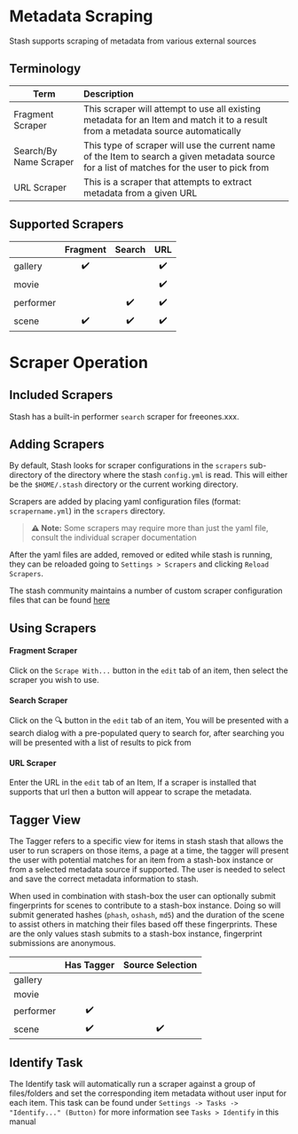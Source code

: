# Metadata Scraping

Stash supports scraping of metadata from various external sources

## Terminology

| Term | Description |
|---|:---|
| Fragment Scraper | This scraper will attempt to use all existing metadata for an Item and match it to a result from a metadata source automatically |
| Search/By Name Scraper | This type of scraper will use the current name of the Item to search a given metadata source for a list of matches for the user to pick from|
| URL Scraper | This is a scraper that attempts to extract metadata from a given URL |

## Supported Scrapers

|   | Fragment | Search | URL |
|---|:---:|:---:|:---:|
| gallery | :heavy_check_mark: | | :heavy_check_mark: |
| movie | | | :heavy_check_mark: |
| performer | | :heavy_check_mark: | :heavy_check_mark: |
| scene | :heavy_check_mark:  | :heavy_check_mark: | :heavy_check_mark: |

# Scraper Operation

## Included Scrapers

Stash has a built-in performer `search` scraper for freeones.xxx.

## Adding Scrapers


By default, Stash looks for scraper configurations in the `scrapers` sub-directory of the directory where the stash `config.yml` is read. This will either be the `$HOME/.stash` directory or the current working directory.

Scrapers are added by placing yaml configuration files (format: `scrapername.yml`) in the `scrapers` directory.

> **⚠️ Note:** Some scrapers may require more than just the yaml file, consult the individual scraper documentation

After the yaml files are added, removed or edited while stash is running, they can be reloaded going to `Settings > Scrapers` and clicking `Reload Scrapers`.

The stash community maintains a number of custom scraper configuration files that can be found [here](https://github.com/stashapp/CommunityScrapers)
  
## Using Scrapers

#### Fragment Scraper
Click on the `Scrape With...` button in the `edit` tab of an item, then select the scraper you wish to use.

#### Search Scraper
Click on the :mag: button in the `edit` tab of an item, You will be presented with a search dialog with a pre-populated query to search for, after searching you will be presented with a list of results to pick from

#### URL Scraper
Enter the URL in the `edit` tab of an Item, If a scraper is installed that supports that url then a button will appear to scrape the metadata.

## Tagger View

The Tagger refers to a specific view for items in stash stash that allows the user to run scrapers on those items, a page at a time, the tagger will present the user with potential matches for an item from a stash-box instance or from a selected metadata source if supported. The user is needed to select and save the correct metadata information to stash. 

When used in combination with stash-box the user can optionally submit fingerprints for scenes to contribute to a stash-box instance. Doing so will submit generated hashes (`phash`, `oshash`, `md5`) and the duration of the scene to assist others in matching their files based off these fingerprints. These are the only values stash submits to a stash-box instance, fingerprint submissions are anonymous.

| | Has Tagger | Source Selection |
|---|:---:|:---:|
| gallery | | |
| movie | | |
| performer | :heavy_check_mark: | |
| scene | :heavy_check_mark: | :heavy_check_mark: |


## Identify Task
The Identify task will automatically run a scraper against a group of files/folders and set the corresponding item metadata without user input for each item. This task can be found under `Settings -> Tasks -> "Identify..." (Button)` for more information see `Tasks > Identify` in this manual
